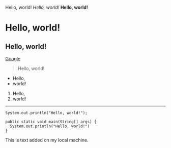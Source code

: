 Hello, world!
*Hello, world!*
**Hello, world!**
# Hello, world!
## Hello, world!
[Google](https://www.google.com)
> Hello, world!
* Hello,
* world!
1. Hello,
2. world!
---
`System.out.println("Hello, world!");`
```
public static void main(String[] args) {
  System.out.println("Hello, world!")
}
```

This is text added on my local machine.